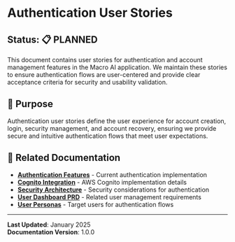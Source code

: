 # Authentication User Stories

## Status: 📋 PLANNED

This document contains user stories for authentication and account management features in the Macro AI application. We
maintain these stories to ensure authentication flows are user-centered and provide clear acceptance criteria for
security and usability validation.

## 🎯 Purpose

Authentication user stories define the user experience for account creation, login, security management, and account
recovery, ensuring we provide secure and intuitive authentication flows that meet user expectations.

## 🔗 Related Documentation

- **[Authentication Features](../../../features/authentication/README.md)** - Current authentication implementation
- **[Cognito Integration](../../../features/authentication/cognito-integration.md)** - AWS Cognito implementation details
- **[Security Architecture](../../../architecture/security-architecture.md)** - Security considerations for authentication
- **[User Dashboard PRD](../prds/user-dashboard.md)** - Related user management requirements
- **[User Personas](../../strategy/user-personas.md)** - Target users for authentication flows

---

**Last Updated**: January 2025  
**Documentation Version**: 1.0.0
